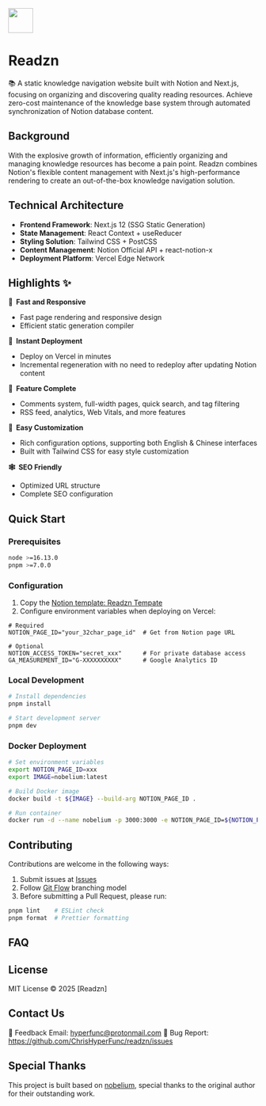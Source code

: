 <img src="https://cdn.jsdelivr.net/gh/ChrisHyperFunc/static-storage@main/img/default.png" width="50" height="50">

# Readzn

📚 A static knowledge navigation website built with Notion and Next.js, focusing on organizing and discovering quality reading resources. Achieve zero-cost maintenance of the knowledge base system through automated synchronization of Notion database content.

## Background
With the explosive growth of information, efficiently organizing and managing knowledge resources has become a pain point. Readzn combines Notion's flexible content management with Next.js's high-performance rendering to create an out-of-the-box knowledge navigation solution.

## Technical Architecture
- **Frontend Framework**: Next.js 12 (SSG Static Generation)
- **State Management**: React Context + useReducer
- **Styling Solution**: Tailwind CSS + PostCSS
- **Content Management**: Notion Official API + react-notion-x
- **Deployment Platform**: Vercel Edge Network

## Highlights ✨

**🚀 &nbsp;Fast and Responsive**
- Fast page rendering and responsive design
- Efficient static generation compiler

**🤖 &nbsp;Instant Deployment**
- Deploy on Vercel in minutes
- Incremental regeneration with no need to redeploy after updating Notion content

**🚙 &nbsp;Feature Complete**
- Comments system, full-width pages, quick search, and tag filtering
- RSS feed, analytics, Web Vitals, and more features

**🎨 &nbsp;Easy Customization**
- Rich configuration options, supporting both English & Chinese interfaces
- Built with Tailwind CSS for easy style customization

**🕸 &nbsp;SEO Friendly**
- Optimized URL structure
- Complete SEO configuration

## Quick Start

### Prerequisites
```bash
node >=16.13.0
pnpm >=7.0.0
```

### Configuration
1. Copy the [Notion template: Readzn Tempate](https://ionized-belly-695.notion.site/1c694aed65db8009b842f609cca39098?v=1c694aed65db81759ffa000cf3d57a46)
2. Configure environment variables when deploying on Vercel:

```env
# Required
NOTION_PAGE_ID="your_32char_page_id"  # Get from Notion page URL

# Optional
NOTION_ACCESS_TOKEN="secret_xxx"      # For private database access
GA_MEASUREMENT_ID="G-XXXXXXXXXX"      # Google Analytics ID
```

### Local Development
```bash
# Install dependencies
pnpm install

# Start development server
pnpm dev
```

### Docker Deployment
```bash
# Set environment variables
export NOTION_PAGE_ID=xxx
export IMAGE=nobelium:latest

# Build Docker image
docker build -t ${IMAGE} --build-arg NOTION_PAGE_ID .

# Run container
docker run -d --name nobelium -p 3000:3000 -e NOTION_PAGE_ID=${NOTION_PAGE_ID} ${IMAGE}
```

## Contributing

Contributions are welcome in the following ways:
1. Submit issues at [Issues](https://github.com/ChrisHyperFunc/readzn/issues)
2. Follow [Git Flow](https://nvie.com/posts/a-successful-git-branching-model/) branching model
3. Before submitting a Pull Request, please run:
```bash
pnpm lint    # ESLint check
pnpm format  # Prettier formatting
```

## FAQ

## License

MIT License © 2025 [Readzn]

## Contact Us
📧 Feedback Email: hyperfunc@protonmail.com
🐞 Bug Report: https://github.com/ChrisHyperFunc/readzn/issues

## Special Thanks
This project is built based on [nobelium](https://github.com/craigary/nobelium), special thanks to the original author for their outstanding work.

